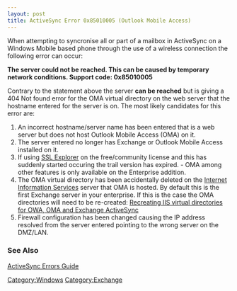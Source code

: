 ```yaml
---
layout: post 
title: ActiveSync Error 0x85010005 (Outlook Mobile Access)
---
```


When attempting to syncronise all or part of a mailbox in ActiveSync on
a Windows Mobile based phone through the use of a wireless connection
the following error can occur:

**The server could not be reached. This can be caused by temporary
network conditions. Support code: 0x85010005**

Contrary to the statement above the server **can be reached** but is
giving a 404 Not found error for the OMA virtual directory on the web
server that the hostname entered for the server is on. The most likely
candidates for this error are:

1.  An incorrect hostname/server name has been entered that is a web
    server but does not host Outlook Mobile Access (OMA) on it.
2.  The server entered no longer has Exchange or Outlook Mobile Access
    installed on it.
3.  If using [SSL Explorer](http://3sp.com/showSslExplorerCommunity.do)
    on the free/community license and this has suddenly started occuring
    the trail version has expired. - OMA among other features is only
    available on the Enterprise addition.
4.  The OMA virtual directory has been accidentally deleted on the
    [Internet Information
    Services](http://www.microsoft.com/windowsserver2003/iis/default.mspx)
    server that OMA is hosted. By default this is the first Exchange
    server in your enterprise. If this is the case the OMA directories
    will need to be re-created: [Recreating IIS virtual directories for
    OWA, OMA and Exchange
    ActiveSync](http://searchexchange.techtarget.com/tip/0,289483,sid43_gci1240016,00.html)
5.  Firewall configuration has been changed causing the IP address
    resolved from the server entered pointing to the wrong server on the
    DMZ/LAN.

### See Also

[ActiveSync Errors
Guide](http://www.shijaz.com/exchange/activesync_errors.htm)

[Category:Windows](Category:Windows "wikilink")
[Category:Exchange](Category:Exchange "wikilink")
